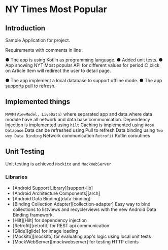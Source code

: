 NY Times Most Popular
=====================================

Introduction
-------------------------------------
Sample Application for project.

Requirements with comments in line :

● The app is using Kotlin as programming language.
● Added unit tests.
● App showing NYT Most popular API for different values for period
    ○ click on Article Item will redirect the user to detail page.
    
   ● The app implement a local database to support offline mode.
   ● The app supports pull to refresh.

## Implemented things
`MVVM(ViewModel, LiveData)` where separated app and data.where data module have all network and data base communication.
Dependency Injection is implemented using `hilt`
Caching is implemented using `Room Database`
Data can be refreshed using Pull to refresh
Data binding using `Two wey Data Binding`
Network communication `Retrofit`
Kotlin coroutines

## Unit Testing

 Unit testing is achieved  `Mockito` and `MockWebServer`

### Libraries
* [Android Support Library][support-lib]
* [Android Architecture Components][arch]
* [Android Data Binding][data-binding]
* [Binding Collection Adapter][collection-adapter] Easy way to bind collections to listviews and recyclerviews with the new Android Data Binding framework.
* [Hilt][Hilt] for dependency injection
* [Retrofit][retrofit] for REST api communication
* [Glide][glide] for image loading
* [Mockito][mockito] for evaluating app's logic using local unit tests
* [MockWebServer][mockwebserver] for testing HTTP clients




